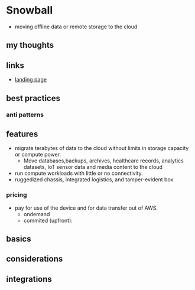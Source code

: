 # Snowball

- moving offline data or remote storage to the cloud

## my thoughts

## links

- [landing page](https://aws.amazon.com/snowball/)

## best practices

### anti patterns

## features

- migrate terabytes of data to the cloud without limits in storage capacity or compute power.
  - Move databases,backups, archives, healthcare records, analytics datasets, IoT sensor data and media content to the cloud
- run compute workloads with little or no connectivity.
- ruggedized chassis, integrated logistics, and tamper-evident box

### pricing

- pay for use of the device and for data transfer out of AWS.
  - ondemand
  - commited (upfront):

## basics

## considerations

## integrations
